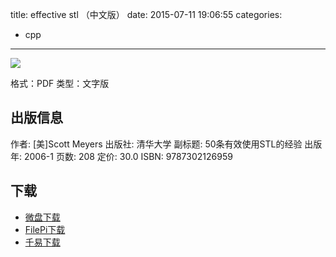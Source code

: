 title: effective stl （中文版）
date: 2015-07-11 19:06:55
categories:
  - cpp
---

![](http://img4.douban.com/lpic/s1669748.jpg)

格式：PDF
类型：文字版

<!--more-->

## 出版信息 ##

作者: [美]Scott Meyers 
出版社: 清华大学
副标题: 50条有效使用STL的经验
出版年: 2006-1
页数: 208
定价: 30.0
ISBN: 9787302126959

## 下载 ##

+ [微盘下载](http://vdisk.weibo.com/s/aADaW4YRFcHpa)
+ [FilePi下载](http://filepi.com/i/7jFBfNI)
+ [千易下载](http://1000eb.com/1i29k)